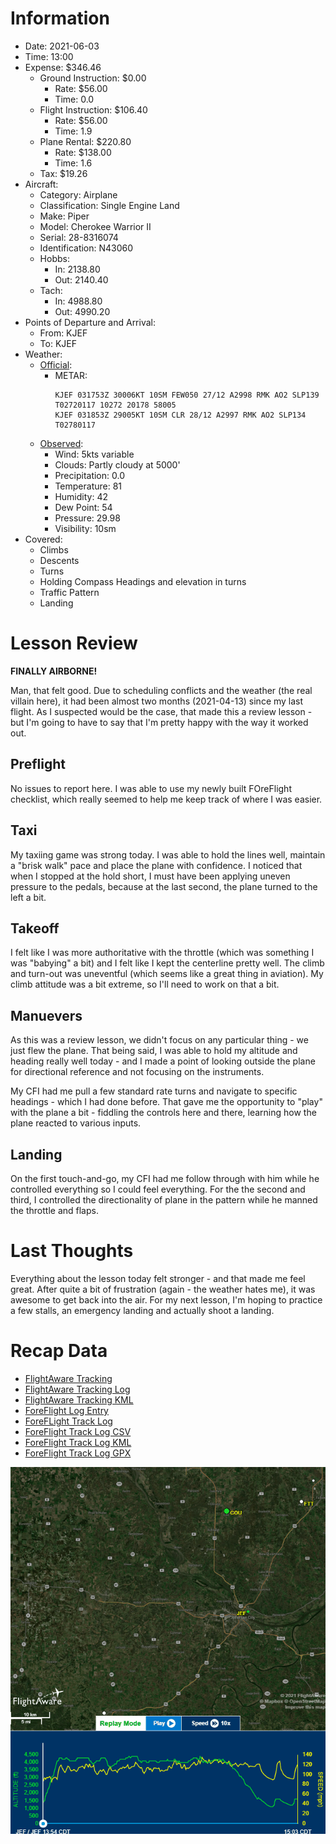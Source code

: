 # Information
- Date: 2021-06-03
- Time: 13:00
- Expense: $346.46
	- Ground Instruction: $0.00
		- Rate: $56.00
		- Time: 0.0
	- Flight Instruction: $106.40
		- Rate: $56.00
		- Time: 1.9
	- Plane Rental: $220.80
		- Rate: $138.00
		- Time: 1.6
	- Tax: $19.26
- Aircraft:
	- Category: Airplane
	- Classification: Single Engine Land
	- Make: Piper
	- Model: Cherokee Warrior II
	- Serial: 28-8316074
	- Identification: N43060
	- Hobbs: 
		- In: 2138.80
		- Out: 2140.40
	- Tach: 
		- In: 4988.80
		- Out: 4990.20
- Points of Departure and Arrival:
	- From: KJEF
	- To: KJEF
- Weather:
	- [Official](http://aviationwxchartsarchive.com/product/metar):
		- METAR: 
			```
			KJEF 031753Z 30006KT 10SM FEW050 27/12 A2998 RMK AO2 SLP139 T02720117 10272 20178 58005
			KJEF 031853Z 29005KT 10SM CLR 28/12 A2997 RMK AO2 SLP134 T02780117
			```
	- [Observed](https://www.wunderground.com/history/daily/us/mo/columbia/KJEF/):
		- Wind: 5kts variable
		- Clouds: Partly cloudy at 5000'
		- Precipitation: 0.0
		- Temperature: 81
		- Humidity: 42
		- Dew Point: 54
		- Pressure: 29.98
		- Visibility: 10sm
- Covered:
	- Climbs
	- Descents
	- Turns
	- Holding Compass Headings and elevation in turns
	- Traffic Pattern
	- Landing
# Lesson Review
**FINALLY AIRBORNE!**

Man, that felt good.  Due to scheduling conflicts and the weather (the real villain here), it had been almost two months (2021-04-13) since my last flight. As I suspected would be the case, that made this a review lesson - but I'm going to have to say that I'm pretty happy with the way it worked out.

## Preflight
No issues to report here.  I was able to use my newly built FOreFlight checklist, which really seemed to help me keep track of where I was easier.

## Taxi
My taxiing game was strong today.  I was able to hold the lines well, maintain a "brisk walk" pace and place the plane with confidence. I noticed that when I stopped at the hold short, I must have been applying uneven pressure to the pedals, because at the last second, the plane turned to the left a bit.

## Takeoff
I felt like I was more authoritative with the throttle (which was something I was "babying" a bit) and I felt like I kept the centerline pretty well.  The climb and turn-out was uneventful (which seems like a great thing in aviation). My climb attitude was a bit extreme, so I'll need to work on that a bit.

## Manuevers
As this was a review lesson, we didn't focus on any particular thing - we just flew the plane. That being said, I was able to hold my altitude and heading really well today - and I made a point of looking outside the plane for directional reference and not focusing on the instruments.

My CFI had me pull a few standard rate turns and navigate to specific headings - which I had done before. That gave me the opportunity to "play" with the plane a bit - fiddling the controls here and there, learning how the plane reacted to various inputs.

## Landing
On the first touch-and-go, my CFI had me follow through with him while he controlled everything so I could feel everything. For the the second and third, I controlled the directionality of plane in the pattern while he manned the throttle and flaps.

# Last Thoughts
Everything about the lesson today felt stronger - and that made me feel great. After quite a bit of frustration (again - the weather hates me), it was awesome to get back into the air.  For my next lesson, I'm hoping to practice a few stalls, an emergency landing and actually shoot a landing.

# Recap Data
- [FlightAware Tracking](https://flightaware.com/live/flight/N43060/history/20210603/1854Z/KJEF/KJEF)
- [FlightAware Tracking Log](./supportData/2021-06-03.flightAwareData.log)
- [FlightAware Tracking KML](./supportData/2021-06-03.flightAware.kml)
- [ForeFlight Log Entry](https://plan.foreflight.com/summary/8774e5ceba06457badfab01d0126a7d2)
- [ForeFLight Track Log](https://plan.foreflight.com/s/track/280291F8-E9C2-42AE-9A3C-644049E519E6)
- [ForeFlight Track Log CSV](./supportData/2021-06-03.foreflight.tracklog.csv)
- [ForeFlight Track Log KML](./supportData/2021-06-03.foreflight.tracklog.kml)
- [ForeFlight Track Log GPX](./supportData/2021-06-03.foreflight.tracklog.kml)

![GIF](./supportData/2021-06-03.flightAwareAnim.gif)